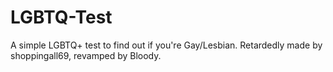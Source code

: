 # LGBTQ-Test
A simple LGBTQ+ test to find out if you're Gay/Lesbian. Retardedly made by shoppingall69, revamped by Bloody.
